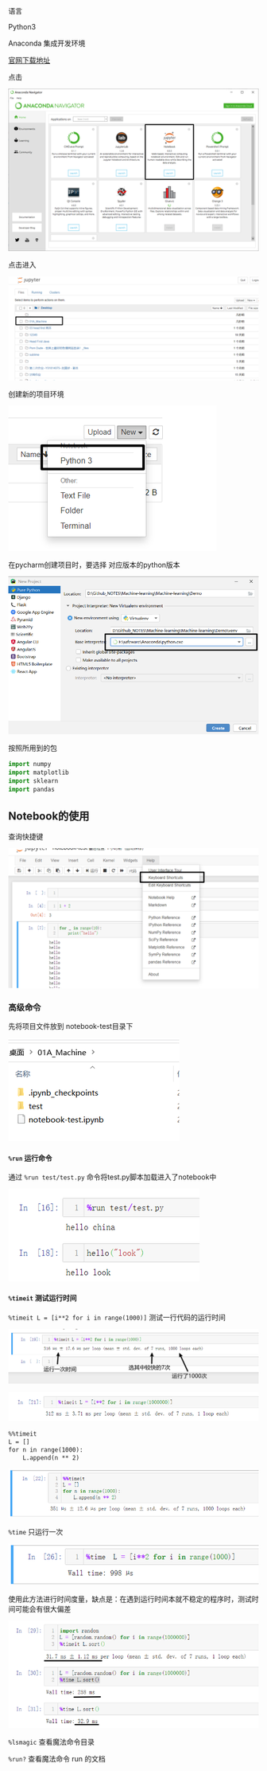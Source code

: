 语言

Python3

Anaconda 集成开发环境 

 [官网下载地址](https://www.anaconda.com/products/individual)

点击

![image-20200603182802863](img/image-20200603182802863.png)

点击进入

![image-20200603183257679](img/image-20200603183257679.png)

创建新的项目环境

![image-20200603183328079](img/image-20200603183328079.png)



在pycharm创建项目时，要选择 对应版本的python版本

![image-20200603183745315](img/image-20200603183745315.png)

按照所用到的包

```python
import numpy
import matplotlib
import sklearn
import pandas
```



## Notebook的使用

查询快捷键

![image-20200603195209292](img/image-20200603195209292.png)



### 高级命令

先将项目文件放到 notebook-test目录下

![image-20200603195755209](img/image-20200603195755209.png)

#### `%run` 运行命令

通过 `%run test/test.py` 命令将test.py脚本加载进入了notebook中

![image-20200603202355805](img/image-20200603202355805.png)



#### `%timeit` 测试运行时间



`%timeit L = [i**2 for i in range(1000)]`  测试一行代码的运行时间

![image-20200603202945777](img/image-20200603202945777.png)

![image-20200603203112974](img/image-20200603203112974.png)



```
%%timeit 
L = []
for n in range(1000):
    L.append(n ** 2)
```

![image-20200603203718864](img/image-20200603203718864.png)



`%time` 只运行一次

![image-20200603204025559](img/image-20200603204025559.png)



使用此方法进行时间度量，缺点是：在遇到运行时间本就不稳定的程序时，测试时间可能会有很大偏差

![image-20200603204553253](img/image-20200603204553253.png)



`%lsmagic` 查看魔法命令目录

`%run?` 查看魔法命令 run 的文档
